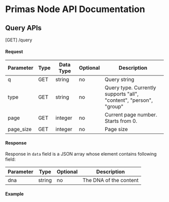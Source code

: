 # Primas Node API Documentation

## Query APIs

[GET] /query

#### Request

| Parameter | Type | Data Type | Optional | Description |
| ------------ | ----------- | ------------- | ------------ | ------------- |
| q | GET | string | no |Query string |
| type | GET | string | no | Query type. Currently supports "all", "content", "person", "group" |
| page | GET | integer | no | Current page number. Starts from 0. | 
| page_size | GET  | integer | no | Page size |

#### Response

Response in `data` field is a JSON array whose element contains following field:

| Parameter | Type | Optional | Description |
| ------------ | ------------- | ------------ | ------------- | 
|  dna  | string | no | The DNA of the content |

#### Example

```bash

```